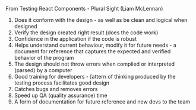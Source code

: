 From Testing React Components - Plural Sight (Liam McLennan)

1. Does it conform with the design - as well as be clean and logical when designed
2. Verify the design created right result (does the code work)
3. Confidence in the application if the code is robust
4. Helps understand current behaviour, modify it for future needs - a document for reference that captures the expected and verified behavior of the program
5. The design should not throw errors when compiled or interpreted (parsed) by a computer
6. Good training for developers - [attern of thinking produced by the testing process facilitates good design
7. Catches bugs and removes errors
8. Speed up QA (quality assurance) time
9. A form of documentation for future reference and new devs to the team
